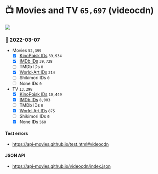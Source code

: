 # :tv: Movies and TV `65,697` (videocdn)

<a href="https://API-Movies.github.io"><img src="https://API-Movies.github.io/banner.png?cache"></a>

### :date: 2022-03-07
- Movies `52,399`
  - [x] <a href="https://API-Movies.github.io/videocdn/movie_kinopoisk_ids.json">KinoPoisk IDs</a> `39,934`
  - [x] <a href="https://API-Movies.github.io/videocdn/movie_imdb_ids.json">IMDb IDs</a> `39,728`
  - [ ] TMDb IDs `0`
  - [x] <a href="https://API-Movies.github.io/videocdn/movie_world_art_ids.json">World-Art IDs</a> `214`
  - [ ] Shikimori IDs `0`
  - [ ] None IDs `0`
- TV `13,298`
  - [x] <a href="https://API-Movies.github.io/videocdn/tv_kinopoisk_ids.json">KinoPoisk IDs</a> `10,449`
  - [x] <a href="https://API-Movies.github.io/videocdn/tv_imdb_ids.json">IMDb IDs</a> `8,903`
  - [ ] TMDb IDs `0`
  - [x] <a href="https://API-Movies.github.io/videocdn/tv_world_art_ids.json">World-Art IDs</a> `875`
  - [ ] Shikimori IDs `0`
  - [x] None IDs `560`
#### Test errors
- <a href='https://api-movies.github.io/test.html#videocdn'>https://api-movies.github.io/test.html#videocdn</a>
#### JSON API
- <a href='https://api-movies.github.io/videocdn/index.json'>https://api-movies.github.io/videocdn/index.json</a>
